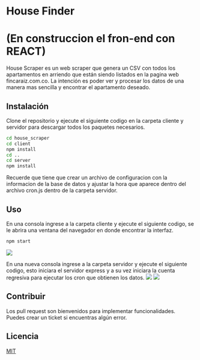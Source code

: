 # House Finder
# (En construccion el fron-end con REACT)

House Scraper es un web scraper que genera un CSV con todos los apartamentos en arriendo que están siendo listados en la pagina web fincaraiz.com.co. La intención es poder ver y procesar los datos de una manera mas sencilla y encontrar el apartamento deseado.

## Instalación

Clone el repositorio y ejecute el siguiente codigo en la carpeta cliente y servidor para descargar todos los paquetes necesarios.

```bash
cd house_scraper
cd client
npm install
cd ..
cd server
npm install

```
Recuerde que tiene que crear un archivo de configuracion con la informacion de la base de datos y ajustar la hora que aparece dentro del archivo cron.js dentro de la carpeta servidor.


## Uso

En una consola ingrese a la carpeta cliente y ejecute el siguiente codigo, se le abrira una ventana del navegador en donde encontrar la interfaz.
```python
npm start
```

![](https://i.imgur.com/IM78T8T.jpg)


En una nueva consola ingrese a la carpeta servidor y ejecute el siguiente codigo, esto iniciara el servidor express y a su vez iniciara la cuenta regresiva para ejecutar los cron que obtienen los datos.
![](https://i.imgur.com/X16cFYd.jpg)
![](https://i.imgur.com/7DBRELu.jpg)

## Contribuir

Los pull request son bienvenidos para implementar funcionalidades.  
Puedes crear un ticket si encuentras algún error.

## Licencia

[MIT](https://choosealicense.com/licenses/mit/)
